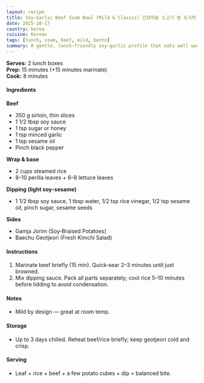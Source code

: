 ```yaml
---
layout: recipe
title: Soy–Garlic Beef Ssam Bowl (Mild & Classic) 간장마늘 소고기 쌈 도시락
date: 2025-10-17
country: korea
cuisine: Korean
tags: [lunch, ssam, beef, mild, bento]
summary: A gentle, lunch‑friendly soy–garlic profile that eats well warm or cold; pairs with glossy potatoes and fresh kimchi salad.
---
```

<div class="recipe-meta">
  <strong>Serves:</strong> 2 lunch boxes<br>
  <strong>Prep:</strong> 15 minutes (+15 minutes marinate)<br>
  <strong>Cook:</strong> 8 minutes<br>
</div>

<h4>Ingredients</h4>

<strong>Beef</strong>
<ul>
<li>350 g sirloin, thin slices</li>
<li>1 1/2 tbsp soy sauce</li>
<li>1 tsp sugar or honey</li>
<li>1 tsp minced garlic</li>
<li>1 tsp sesame oil</li>
<li>Pinch black pepper</li>
</ul>

<strong>Wrap & base</strong>
<ul>
<li>2 cups steamed rice</li>
<li>8–10 perilla leaves + 6–8 lettuce leaves</li>
</ul>

<strong>Dipping (light soy‑sesame)</strong>
<ul><li>1 1/2 tbsp soy sauce, 1 tbsp water, 1/2 tsp rice vinegar, 1/2 tsp sesame oil, pinch sugar, sesame seeds</li></ul>

<strong>Sides</strong>
<ul>
<li>Gamja Jorim (Soy‑Braised Potatoes)</li>
<li>Baechu Geotjeori (Fresh Kimchi Salad)</li>
</ul>

<h4>Instructions</h4>
<ol>
<li>Marinate beef briefly (15 min). Quick‑sear 2–3 minutes until just browned.</li>
<li>Mix dipping sauce. Pack all parts separately; cool rice 5–10 minutes before lidding to avoid condensation.</li>
</ol>

<h4>Notes</h4>
<ul><li>Mild by design — great at room temp.</li></ul>

<h4>Storage</h4>
<ul><li>Up to 3 days chilled. Reheat beef/rice briefly; keep geotjeori cold and crisp.</li></ul>

<h4>Serving</h4>
<ul><li>Leaf + rice + beef + a few potato cubes + dip = balanced bite.</li></ul>
